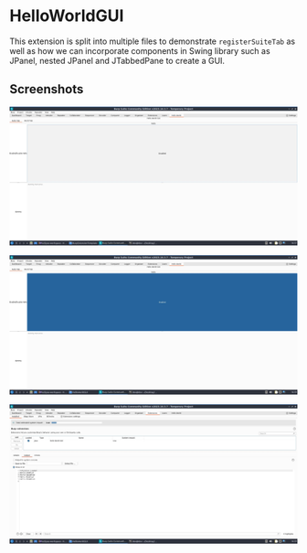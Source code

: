 # HelloWorldGUI

This extension is split into multiple files to demonstrate `registerSuiteTab` as well as how we can incorporate components in Swing library such as JPanel, nested JPanel and JTabbedPane to create a GUI.

## Screenshots
![HelloTabDisabled](/HelloWorldGUI/images/HelloTabDisabled.jpg)


![HelloTabEnabled](/HelloWorldGUI/images/HelloTabEnabled.jpg)


![ExtensionOutput](/HelloWorldGUI/images/ExtensionOutput.jpg)

